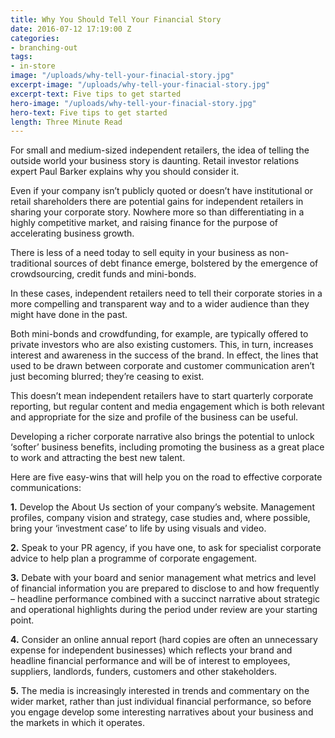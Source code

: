 ```yaml
---
title: Why You Should Tell Your Financial Story
date: 2016-07-12 17:19:00 Z
categories:
- branching-out
tags:
- in-store
image: "/uploads/why-tell-your-finacial-story.jpg"
excerpt-image: "/uploads/why-tell-your-finacial-story.jpg"
excerpt-text: Five tips to get started
hero-image: "/uploads/why-tell-your-finacial-story.jpg"
hero-text: Five tips to get started
length: Three Minute Read
---
```


For small and medium-sized independent retailers, the idea of telling the outside world your business story is daunting. Retail investor relations expert Paul Barker explains why you should consider it.

Even if your company isn’t publicly quoted or doesn’t have institutional or retail shareholders there are potential gains for independent retailers in sharing your corporate story. Nowhere more so than differentiating in a highly competitive market, and raising finance for the purpose of accelerating business growth.

There is less of a need today to sell equity in your business as non-traditional sources of debt finance emerge, bolstered by the emergence of crowdsourcing, credit funds and mini-bonds.

In these cases, independent retailers need to tell their corporate stories in a more compelling and transparent way and to a wider audience than they might have done in the past.

Both mini-bonds and crowdfunding, for example, are typically offered to private investors who are also existing customers. This, in turn, increases interest and awareness in the success of the brand. In effect, the lines that used to be drawn between corporate and customer communication aren’t just becoming blurred; they’re ceasing to exist.

This doesn’t mean independent retailers have to start quarterly corporate reporting, but regular content and media engagement which is both relevant and appropriate for the size and profile of the business can be useful.

Developing a richer corporate narrative also brings the potential to unlock ‘softer’ business benefits, including promoting the business as a great place to work and attracting the best new talent.

Here are five easy-wins that will help you on the road to effective corporate communications:

**1.** Develop the About Us section of your company’s website. Management profiles, company vision and strategy, case studies and, where possible, bring your ‘investment case’ to life by using visuals and video.

**2.** Speak to your PR agency, if you have one, to ask for specialist corporate advice to help plan a programme of corporate engagement.

**3.** Debate with your board and senior management what metrics and level of financial information you are prepared to disclose to and how frequently – headline performance combined with a succinct narrative about strategic and operational highlights during the period under review are your starting point.

**4.** Consider an online annual report (hard copies are often an unnecessary expense for independent businesses) which reflects your brand and headline financial performance and will be of interest to employees, suppliers, landlords, funders, customers and other stakeholders.

**5.** The media is increasingly interested in trends and commentary on the wider market, rather than just individual financial performance, so before you engage develop some interesting narratives about your business and the markets in which it operates.